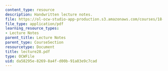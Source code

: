 ```yaml
---
content_type: resource
description: Handwritten lecture notes.
file: https://ol-ocw-studio-app-production.s3.amazonaws.com/courses/18-704-seminar-in-algebra-and-number-theory-rational-points-on-elliptic-curves-fall-2004/da58295e82698a4fd00b91a83e9c7cad_lecture28.pdf
file_type: application/pdf
learning_resource_types:
- Lecture Notes
parent_title: Lecture Notes
parent_type: CourseSection
resourcetype: Document
title: lecture28.pdf
type: OCWFile
uid: da58295e-8269-8a4f-d00b-91a83e9c7cad
---
```

